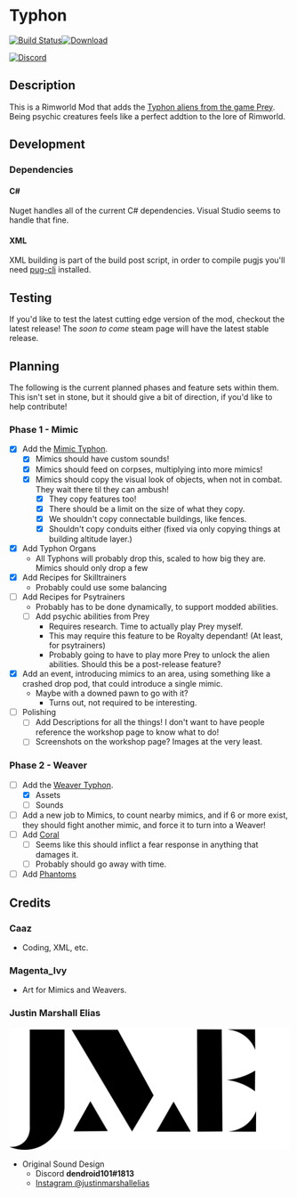 ﻿# Typhon
<!-- Add badges from here since it's easy https://github.com/Ileriayo/markdown-badges -->
[![Build Status](https://img.shields.io/github/workflow/status/Caaz/rimworld-typhon/Build?style=for-the-badge)](#Typhon)[![Download](https://img.shields.io/github/downloads-pre/Caaz/rimworld-typhon/latest/total?style=for-the-badge)](https://github.com/Caaz/rimworld-typhon/releases)

[![Discord](https://img.shields.io/discord/259685048914149378?color=%237289DA&label=Discord&logo=discord&logoColor=white&style=for-the-badge)](https://discord.gg/aE6ABXNqPj)    
<!-- ![Steam](https://img.shields.io/badge/steam-%23000000.svg?style=for-the-badge&logo=steam&logoColor=white) -->

## Description

This is a Rimworld Mod that adds the [Typhon aliens from the game Prey](https://prey.fandom.com/wiki/Typhon). Being psychic creatures feels like a perfect addtion to the lore of Rimworld. 

## Development
### Dependencies

#### C#
Nuget handles all of the current C# dependencies. Visual Studio seems to handle that fine.

#### XML
XML building is part of the build post script, in order to compile pugjs you'll need [pug-cli](https://github.com/pugjs/pug-cli) installed.

## Testing

If you'd like to test the latest cutting edge version of the mod, checkout the latest release! The *soon to come* steam page will have the latest stable release.

## Planning

The following is the current planned phases and feature sets within them. This isn't set in stone, but it should give a bit of direction, if you'd like to help contribute!

### Phase 1 - Mimic

- [x] Add the [Mimic Typhon](https://prey.fandom.com/wiki/Mimic).
    - [x] Mimics should have custom sounds!
    - [x] Mimics should feed on corpses, multiplying into more mimics!
    - [x] Mimics should copy the visual look of objects, when not in combat. They wait there til they can ambush!
        - [x] They copy features too!
        - [x] There should be a limit on the size of what they copy. 
        - [x] We shouldn't copy connectable buildings, like fences.
        - [x] Shouldn't copy conduits either (fixed via only copying things at building altitude layer.)
- [x] Add Typhon Organs
    - All Typhons will probably drop this, scaled to how big they are. Mimics should only drop a few
- [x] Add Recipes for Skilltrainers
    - Probably could use some balancing
- [ ] Add Recipes for Psytrainers
    - Probably has to be done dynamically, to support modded abilities.
    - [ ] Add psychic abilities from Prey
        - Requires research. Time to actually play Prey myself.
        - This may require this feature to be Royalty dependant! (At least, for psytrainers)
        - Probably going to have to play more Prey to unlock the alien abilities. Should this be a post-release feature?
- [x] Add an event, introducing mimics to an area, using something like a crashed drop pod, that could introduce a single mimic.
    - Maybe with a downed pawn to go with it?
        - Turns out, not required to be interesting.
- [ ] Polishing
    - [ ] Add Descriptions for all the things! I don't want to have people reference the workshop page to know what to do!
    - [ ] Screenshots on the workshop page? Images at the very least.

### Phase 2 - Weaver

- [ ] Add the [Weaver Typhon](https://prey.fandom.com/wiki/Weaver).
    - [x] Assets
    - [ ] Sounds
- [ ] Add a new job to Mimics, to count nearby mimics, and if 6 or more exist, they should fight another mimic, and force it to turn into a Weaver!
- [ ] Add [Coral](https://prey.fandom.com/wiki/Coral)
    - [ ] Seems like this should inflict a fear response in anything that damages it.
    - [ ] Probably should go away with time.
- [ ] Add [Phantoms](https://prey.fandom.com/wiki/Phantom)

## Credits

### Caaz
- Coding, XML, etc.
### Magenta_Ivy
- Art for Mimics and Weavers.
### Justin Marshall Elias
![JME](Assets/JME_Final.png)
- Original Sound Design
    - Discord **dendroid101#1813**
    - [Instagram @justinmarshallelias](https://www.instagram.com/justinmarshallelias/)